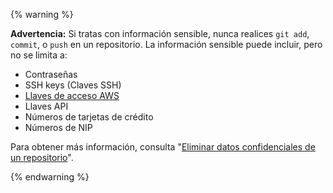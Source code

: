 {% warning %}

**Advertencia:** Si tratas con información sensible, nunca realices `git add`, `commit`, o `push` en un repositorio. La información sensible puede incluir, pero no se limita a:

- Contraseñas
- SSH keys (Claves SSH)
- [Llaves de acceso AWS](http://docs.aws.amazon.com/AWSSimpleQueueService/latest/SQSGettingStartedGuide/AWSCredentials.html)
- Llaves API
- Números de tarjetas de crédito
- Números de NIP

Para obtener más información, consulta "[Eliminar datos confidenciales de un repositorio](/articles/removing-sensitive-data-from-a-repository)".

{% endwarning %}
